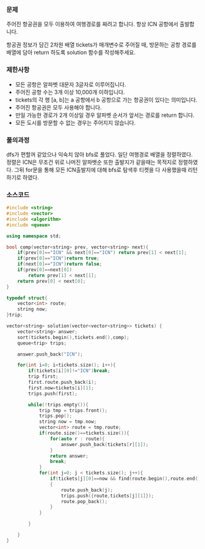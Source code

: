 ### 문제
주어진 항공권을 모두 이용하여 여행경로를 짜려고 합니다. 항상 ICN 공항에서 출발합니다.

항공권 정보가 담긴 2차원 배열 tickets가 매개변수로 주어질 때, 방문하는 공항 경로를 배열에 담아 return 하도록 solution 함수를 작성해주세요.
### 제한사항
- 모든 공항은 알파벳 대문자 3글자로 이루어집니다.
- 주어진 공항 수는 3개 이상 10,000개 이하입니다.
- tickets의 각 행 [a, b]는 a 공항에서 b 공항으로 가는 항공권이 있다는 의미입니다.
- 주어진 항공권은 모두 사용해야 합니다.
- 만일 가능한 경로가 2개 이상일 경우 알파벳 순서가 앞서는 경로를 return 합니다.
- 모든 도시를 방문할 수 없는 경우는 주어지지 않습니다.
### 풀의과정  
dfs가 편할꺼 같았으나 익숙치 않아 bfs로 풀었다. 일단 여행경로 배열을 정렬하였다. 
정렬은 ICN은 무조건 위로 나머진 알파벳순 또한 출발지가 같을때는 목적지로 정렬하였다.
그뒤 for문을 통해 모든 ICN출발지에 대해 bfs로 탐색후 티켓을 다 사용했을때 리턴하기로 하였다.
### 소스코드

``` c++
#include <string>
#include <vector>
#include <algorithm>
#include <queue>

using namespace std;

bool comp(vector<string> prev, vector<string> next){
    if(prev[0]=="ICN" && next[0]=="ICN") return prev[1] < next[1];
    if(prev[0]=="ICN")return true;
    if(next[0]=="ICN")return false;
    if(prev[0]==next[0])
        return prev[1] < next[1];
    return prev[0] < next[0];
}

typedef struct{
    vector<int> route;
    string now;
}trip;

vector<string> solution(vector<vector<string>> tickets) {
    vector<string> answer;
    sort(tickets.begin(),tickets.end(),comp);
    queue<trip> trips;

    answer.push_back("ICN");

    for(int i=0; i<tickets.size(); i++){
        if(tickets[i][0]!="ICN")break;
        trip first;
        first.route.push_back(i);
        first.now=tickets[i][1];
        trips.push(first);

        while(!trips.empty()){
            trip tmp = trips.front();
            trips.pop();
            string now = tmp.now;
            vector<int> route = tmp.route;
            if(route.size()==tickets.size()){
                for(auto r : route){
                    answer.push_back(tickets[r][1]);
                }
                return answer;
                break;
            }
            for(int j=0; j < tickets.size(); j++){
                if(tickets[j][0]==now && find(route.begin(),route.end(),j)==route.end())
                {
                    route.push_back(j);
                    trips.push({route,tickets[j][1]});
                    route.pop_back();
                }
            }

        }

    }
}
```
